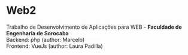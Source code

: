 # Web2
Trabalho de Desenvolvimento de Aplicações para WEB - <strong>Faculdade de Engenharia de Sorocaba</strong> <br>
Backend: php (author: Marcelo) <br>
Frontend: VueJs (author: Laura Padilla)
